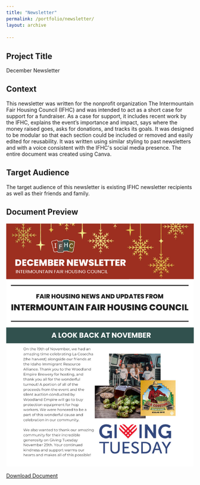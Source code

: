 ```yaml
---
title: "Newsletter"
permalink: /portfolio/newsletter/
layout: archive

---
```


## Project Title

December Newsletter

## Context
This newsletter was written for the nonprofit organization The Intermountain Fair Housing Council (IFHC) and was intended to act as a short case for support for a fundraiser. As a case for support, it includes recent work by the IFHC, explains the event’s importance and impact, says where the money raised goes, asks for donations, and tracks its goals. It was designed to be modular so that each section could be included or removed and easily edited for reusability. It was written using similar styling to past newsletters and with a voice consistent with the IFHC's social media presence. The entire document was created using Canva.

## Target Audience
The target audience of this newsletter is existing IFHC newsletter recipients as well as their friends and family.

## Document Preview
![document preview](/assets/images/newsletter-1.jpg)

[Download Document](/assets/documents/FinalLongForm-Newsletter.pdf)
